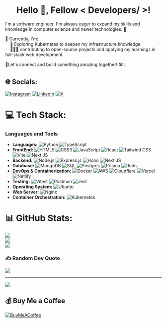 <h1 align="center">Hello 👋, Fellow < Developers/ >!</h1>
 I'm a software engineer. I'm always eager to expand my skills and knowledge in computer science and newer technologies. 🚀

👀 Currently, I'm:<br/>
&nbsp;&nbsp;&nbsp;&nbsp;🌱 Exploring Kubernetes to deepen my infrastructure knowledge.<br/>
&nbsp;&nbsp;&nbsp;&nbsp;👨🏻‍💻 contributing to open-source projects and applying my learnings in full-stack web development.

🤝Let's connect and build something amazing together! 🛠️💡


## 🌐 Socials:
[![Instagram](https://img.shields.io/badge/Instagram-%23E4405F.svg?logo=Instagram&logoColor=white)](https://instagram.com/dev_shekhawat03) [![LinkedIn](https://img.shields.io/badge/LinkedIn-%230077B5.svg?logo=linkedin&logoColor=white)](https://linkedin.com/in/devender-singh-shekhawat) [![X](https://img.shields.io/badge/X-black.svg?logo=X&logoColor=white)](https://x.com/d_shekhawat03) 

# 💻 Tech Stack:

### Languages and Tools
- **Languages:** ![Python](https://img.shields.io/badge/python-3670A0?logo=python&logoColor=ffdd54) ![TypeScript](https://img.shields.io/badge/typescript-%23007ACC.svg?logo=typescript&logoColor=white)
- **FrontEnd:** ![HTML5](https://img.shields.io/badge/html5-%23E34F26.svg?logo=html5&logoColor=white) ![CSS3](https://img.shields.io/badge/css3-%231572B6.svg?logo=css3&logoColor=white) ![JavaScript](https://img.shields.io/badge/-JavaScript-F7DF1E?logo=javascript&logoColor=black&style=flat) ![React](https://img.shields.io/badge/-React-61DAFB?logo=react&logoColor=black&style=flat) ![Tailwind CSS](https://img.shields.io/badge/-Tailwind%20CSS-06B6D4?logo=tailwindcss&logoColor=white&style=flat) ![Vite](https://img.shields.io/badge/vite-%23646CFF.svg?logo=vite&logoColor=white) ![Next JS](https://img.shields.io/badge/Next-black?logo=next.js&logoColor=white)
- **Backend:** ![Node.js](https://img.shields.io/badge/-Node.js-339933?logo=node.js&logoColor=white&style=flat) ![Express.js](https://img.shields.io/badge/-Express.js-000000?logo=express&logoColor=white&style=flat) ![Hono](https://img.shields.io/badge/hono-orange?logo=hono) ![Next JS](https://img.shields.io/badge/Next-black?logo=next.js&logoColor=white)
- **Database:** ![MongoDB](https://img.shields.io/badge/-MongoDB-47A248?logo=mongodb&logoColor=white&style=flat) ![SQL](https://img.shields.io/badge/-SQL-4479A1?logo=sql&logoColor=white&style=flat) ![Postgres](https://img.shields.io/badge/postgresql-4169e1?logo=postgresql&logoColor=white) ![Prisma](https://img.shields.io/badge/Prisma-3982CE?logo=Prisma&logoColor=white) ![Redis](https://img.shields.io/badge/redis-%23DD0031.svg?logo=redis&logoColor=white)
- **DevOps & Containerization:** ![Docker](https://img.shields.io/badge/-Docker-2496ED?logo=docker&logoColor=white&style=flat) ![AWS](https://img.shields.io/badge/AWS-%23FF9900.svg?logo=amazon-aws&logoColor=white) ![Cloudflare](https://img.shields.io/badge/Cloudflare-F38020?logo=Cloudflare&logoColor=white) ![Vercel](https://img.shields.io/badge/vercel-%23000000.svg?logo=vercel&logoColor=white) ![Netlify](https://img.shields.io/badge/netlify-%23000000.svg?logo=netlify&logoColor=#00C7B7)
- **Testing:** ![Vitest](https://img.shields.io/badge/vitest-6E9F18?logo=vitest&logoColor=white) ![Postman](https://img.shields.io/badge/-Postman-FF6C37?logo=postman&logoColor=white&style=flat) ![Jest](https://img.shields.io/badge/jest-FF0000?logo=jest&logoColor=white)
- **Operating System:** ![Ubuntu](https://img.shields.io/badge/-Ubuntu-E95420?logo=ubuntu&logoColor=white&style=flat)
- **Web Server:** ![Nginx](https://img.shields.io/badge/-Nginx-009639?logo=nginx&logoColor=white&style=flat)
- **Container Orchestration:** ![Kubernetes](https://img.shields.io/badge/-Kubernetes-326CE5?logo=kubernetes&logoColor=white&style=flat)

# 📊 GitHub Stats:
![](https://github-readme-stats.vercel.app/api?username=devender18&theme=tokyonight&hide_border=false&include_all_commits=false&count_private=true)<br/>
![](https://github-readme-streak-stats.herokuapp.com/?user=devender18&theme=tokyonight&hide_border=false)<br/>
![](https://github-readme-stats.vercel.app/api/top-langs/?username=devender18&theme=tokyonight&hide_border=false&include_all_commits=false&count_private=true&layout=compact)

### ✍️ Random Dev Quote
![](https://quotes-github-readme.vercel.app/api?type=horizontal&theme=tokyonight)

---
[![](https://visitcount.itsvg.in/api?id=devender18&icon=0&color=0)](https://visitcount.itsvg.in)

  ## 💰 Buy Me a Coffee
  [![BuyMeACoffee](https://img.shields.io/badge/Buy%20Me%20a%20Coffee-ffdd00?style=for-the-badge&logo=buy-me-a-coffee&logoColor=black)](https://buymeacoffee.com/https://buymeacoffee.com/devendersig) 

  
<!-- Proudly created with GPRM ( https://gprm.itsvg.in ) -->

